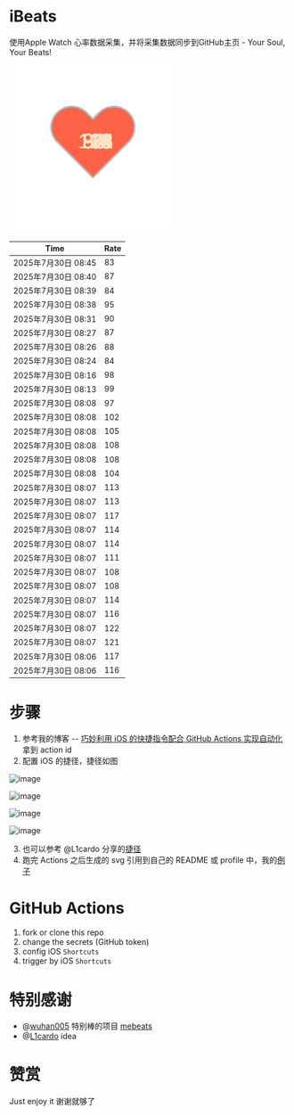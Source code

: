 # iBeats
使用Apple Watch 心率数据采集，并将采集数据同步到GitHub主页 - Your Soul, Your Beats!

![](./files/heart.svg)

<!--START_SECTION:my_heart_rate-->
| Time | Rate | 
 | ---- | ---- | 
| 2025年7月30日 08:45 | 83 |
| 2025年7月30日 08:40 | 87 |
| 2025年7月30日 08:39 | 84 |
| 2025年7月30日 08:38 | 95 |
| 2025年7月30日 08:31 | 90 |
| 2025年7月30日 08:27 | 87 |
| 2025年7月30日 08:26 | 88 |
| 2025年7月30日 08:24 | 84 |
| 2025年7月30日 08:16 | 98 |
| 2025年7月30日 08:13 | 99 |
| 2025年7月30日 08:08 | 97 |
| 2025年7月30日 08:08 | 102 |
| 2025年7月30日 08:08 | 105 |
| 2025年7月30日 08:08 | 108 |
| 2025年7月30日 08:08 | 108 |
| 2025年7月30日 08:08 | 104 |
| 2025年7月30日 08:07 | 113 |
| 2025年7月30日 08:07 | 113 |
| 2025年7月30日 08:07 | 117 |
| 2025年7月30日 08:07 | 114 |
| 2025年7月30日 08:07 | 114 |
| 2025年7月30日 08:07 | 111 |
| 2025年7月30日 08:07 | 108 |
| 2025年7月30日 08:07 | 108 |
| 2025年7月30日 08:07 | 114 |
| 2025年7月30日 08:07 | 116 |
| 2025年7月30日 08:07 | 122 |
| 2025年7月30日 08:07 | 121 |
| 2025年7月30日 08:06 | 117 |
| 2025年7月30日 08:06 | 116 |

<!--END_SECTION:my_heart_rate-->

# 步骤
1. 参考我的博客 -- [巧妙利用 iOS 的快捷指令配合 GitHub Actions 实现自动化](https://github.com/yihong0618/gitblog/issues/198) 拿到 action id
2. 配置 iOS 的捷径，捷径如图

![image](https://user-images.githubusercontent.com/15976103/122154218-0db0b480-ce97-11eb-93bb-5aec07c558dc.png)

![image](https://user-images.githubusercontent.com/15976103/122154236-186b4980-ce97-11eb-8e4b-70551a0391ae.png)

![image](https://user-images.githubusercontent.com/15976103/122154268-2d47dd00-ce97-11eb-902e-3acf292265a9.png)

![image](https://user-images.githubusercontent.com/15976103/122174055-fa144680-ceb4-11eb-9be2-3eb83cd516f7.png)

3. 也可以参考 @L1cardo 分享的[捷径](https://www.icloud.com/shortcuts/6ab6047b459c41ad822ad6b94b1c03d4)
4. 跑完 Actions 之后生成的 svg 引用到自己的 README 或 profile 中，我的[例子](https://github.com/yihong0618) 

# GitHub Actions

1. fork or clone this repo
2. change the secrets (GitHub token)
3. config iOS `Shortcuts` 
4. trigger by iOS `Shortcuts`

# 特别感谢
- @[wuhan005](https://github.com/wuhan005) 特别棒的项目 [mebeats](https://github.com/wuhan005/mebeats)
- @[L1cardo](https://github.com/L1cardo) idea

# 赞赏
Just enjoy it
谢谢就够了
